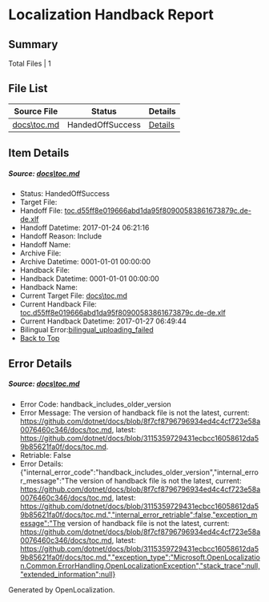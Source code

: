 # <a name='report-top'></a> Localization Handback Report

## Summary
 Total Files | 1

## File List
 Source File | Status | Details 
 ----------- | ------ | ------- 
 [docs\toc.md](https://github.com/dotnet/docs/blob/3115359729431ecbcc16058612da59b85621fa0f/docs/toc.md) | HandedOffSuccess | [Details](#ae505f903c26d03b00ffae877f7d05500713ac5f3461)

## Item Details
##### <a name='ae505f903c26d03b00ffae877f7d05500713ac5f3461'></a> Source: [docs\toc.md](https://github.com/dotnet/docs/blob/3115359729431ecbcc16058612da59b85621fa0f/docs/toc.md)
* Status: HandedOffSuccess
* Target File: 
* Handoff File: [toc.d55ff8e019666abd1da95f80900583861673879c.de-de.xlf](https://github.com/dotnet/docs.handoff/blob/372a8f3c6a609b4e847e0e8e4fc20a490d24d8d7/ol-handoff/dotnet/docs.de-de/master/dotnet-core/toc.d55ff8e019666abd1da95f80900583861673879c.de-de.xlf)
* Handoff Datetime: 2017-01-24 06:21:16
* Handoff Reason: Include
* Handoff Name: 
* Archive File: 
* Archive Datetime: 0001-01-01 00:00:00
* Handback File: 
* Handback Datetime: 0001-01-01 00:00:00
* Handback Name: 
* Current Target File: [docs\toc.md](https://github.com/dotnet/docs.de-de/blob/5d1a0cb461a3a55c30732e94459d776c46ab77b9/docs/toc.md)
* Current Handback File: [toc.d55ff8e019666abd1da95f80900583861673879c.de-de.xlf](https://github.com/dotnet/docs.handback/blob/64b5f1f6f4df01a670263ba3fef936439e50f2e2/ol-handback/dotnet/docs.de-de/master/dotnet-core/toc.d55ff8e019666abd1da95f80900583861673879c.de-de.xlf)
* Current Handback Datetime: 2017-01-27 06:49:44
* Bilingual Error:[bilingual_uploading_failed](#ae505f903c26d03b00ffae877f7d05500713ac5f3461bilingual_uploading_failed)
* [Back to Top](#report-top)


## Error Details
##### <a name='ae505f903c26d03b00ffae877f7d05500713ac5f3461handback_includes_older_version'></a> Source: [docs\toc.md](#ae505f903c26d03b00ffae877f7d05500713ac5f3461)
* Error Code: handback_includes_older_version
* Error Message: The version of handback file is not the latest, current: https://github.com/dotnet/docs/blob/8f7cf8796796934ed4c4cf723e58a0076460c346/docs/toc.md, latest: https://github.com/dotnet/docs/blob/3115359729431ecbcc16058612da59b85621fa0f/docs/toc.md.
* Retriable: False
* Error Details: {"internal_error_code":"handback_includes_older_version","internal_error_message":"The version of handback file is not the latest, current: https://github.com/dotnet/docs/blob/8f7cf8796796934ed4c4cf723e58a0076460c346/docs/toc.md, latest: https://github.com/dotnet/docs/blob/3115359729431ecbcc16058612da59b85621fa0f/docs/toc.md.","internal_error_retriable":false,"exception_message":"The version of handback file is not the latest, current: https://github.com/dotnet/docs/blob/8f7cf8796796934ed4c4cf723e58a0076460c346/docs/toc.md, latest: https://github.com/dotnet/docs/blob/3115359729431ecbcc16058612da59b85621fa0f/docs/toc.md.","exception_type":"Microsoft.OpenLocalization.Common.ErrorHandling.OpenLocalizationException","stack_trace":null,"extended_information":null}


Generated by OpenLocalization.
